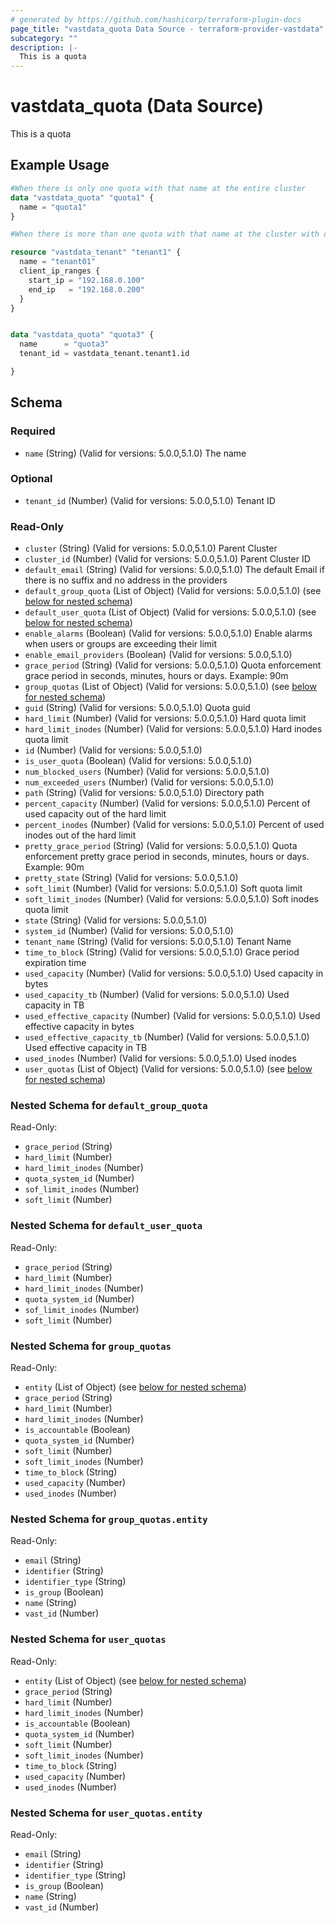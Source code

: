 ```yaml
---
# generated by https://github.com/hashicorp/terraform-plugin-docs
page_title: "vastdata_quota Data Source - terraform-provider-vastdata"
subcategory: ""
description: |-
  This is a quota
---
```


# vastdata_quota (Data Source)

This is a quota

## Example Usage

```terraform
#When there is only one quota with that name at the entire cluster
data "vastdata_quota" "quota1" {
  name = "quota1"
}

#When there is more than one quota with that name at the cluster with differant tenant id

resource "vastdata_tenant" "tenant1" {
  name = "tenant01"
  client_ip_ranges {
    start_ip = "192.168.0.100"
    end_ip   = "192.168.0.200"
  }
}


data "vastdata_quota" "quota3" {
  name      = "quota3"
  tenant_id = vastdata_tenant.tenant1.id

}
```

<!-- schema generated by tfplugindocs -->
## Schema

### Required

- `name` (String) (Valid for versions: 5.0.0,5.1.0) The name

### Optional

- `tenant_id` (Number) (Valid for versions: 5.0.0,5.1.0) Tenant ID

### Read-Only

- `cluster` (String) (Valid for versions: 5.0.0,5.1.0) Parent Cluster
- `cluster_id` (Number) (Valid for versions: 5.0.0,5.1.0) Parent Cluster ID
- `default_email` (String) (Valid for versions: 5.0.0,5.1.0) The default Email if there is no suffix and no address in the providers
- `default_group_quota` (List of Object) (Valid for versions: 5.0.0,5.1.0) (see [below for nested schema](#nestedatt--default_group_quota))
- `default_user_quota` (List of Object) (Valid for versions: 5.0.0,5.1.0) (see [below for nested schema](#nestedatt--default_user_quota))
- `enable_alarms` (Boolean) (Valid for versions: 5.0.0,5.1.0) Enable alarms when users or groups are exceeding their limit
- `enable_email_providers` (Boolean) (Valid for versions: 5.0.0,5.1.0)
- `grace_period` (String) (Valid for versions: 5.0.0,5.1.0) Quota enforcement grace period in seconds, minutes, hours or days. Example: 90m
- `group_quotas` (List of Object) (Valid for versions: 5.0.0,5.1.0) (see [below for nested schema](#nestedatt--group_quotas))
- `guid` (String) (Valid for versions: 5.0.0,5.1.0) Quota guid
- `hard_limit` (Number) (Valid for versions: 5.0.0,5.1.0) Hard quota limit
- `hard_limit_inodes` (Number) (Valid for versions: 5.0.0,5.1.0) Hard inodes quota limit
- `id` (Number) (Valid for versions: 5.0.0,5.1.0)
- `is_user_quota` (Boolean) (Valid for versions: 5.0.0,5.1.0)
- `num_blocked_users` (Number) (Valid for versions: 5.0.0,5.1.0)
- `num_exceeded_users` (Number) (Valid for versions: 5.0.0,5.1.0)
- `path` (String) (Valid for versions: 5.0.0,5.1.0) Directory path
- `percent_capacity` (Number) (Valid for versions: 5.0.0,5.1.0) Percent of used capacity out of the hard limit
- `percent_inodes` (Number) (Valid for versions: 5.0.0,5.1.0) Percent of used inodes out of the hard limit
- `pretty_grace_period` (String) (Valid for versions: 5.0.0,5.1.0) Quota enforcement pretty grace period in seconds, minutes, hours or days. Example: 90m
- `pretty_state` (String) (Valid for versions: 5.0.0,5.1.0)
- `soft_limit` (Number) (Valid for versions: 5.0.0,5.1.0) Soft quota limit
- `soft_limit_inodes` (Number) (Valid for versions: 5.0.0,5.1.0) Soft inodes quota limit
- `state` (String) (Valid for versions: 5.0.0,5.1.0)
- `system_id` (Number) (Valid for versions: 5.0.0,5.1.0)
- `tenant_name` (String) (Valid for versions: 5.0.0,5.1.0) Tenant Name
- `time_to_block` (String) (Valid for versions: 5.0.0,5.1.0) Grace period expiration time
- `used_capacity` (Number) (Valid for versions: 5.0.0,5.1.0) Used capacity in bytes
- `used_capacity_tb` (Number) (Valid for versions: 5.0.0,5.1.0) Used capacity in TB
- `used_effective_capacity` (Number) (Valid for versions: 5.0.0,5.1.0) Used effective capacity in bytes
- `used_effective_capacity_tb` (Number) (Valid for versions: 5.0.0,5.1.0) Used effective capacity in TB
- `used_inodes` (Number) (Valid for versions: 5.0.0,5.1.0) Used inodes
- `user_quotas` (List of Object) (Valid for versions: 5.0.0,5.1.0) (see [below for nested schema](#nestedatt--user_quotas))

<a id="nestedatt--default_group_quota"></a>
### Nested Schema for `default_group_quota`

Read-Only:

- `grace_period` (String)
- `hard_limit` (Number)
- `hard_limit_inodes` (Number)
- `quota_system_id` (Number)
- `sof_limit_inodes` (Number)
- `soft_limit` (Number)


<a id="nestedatt--default_user_quota"></a>
### Nested Schema for `default_user_quota`

Read-Only:

- `grace_period` (String)
- `hard_limit` (Number)
- `hard_limit_inodes` (Number)
- `quota_system_id` (Number)
- `sof_limit_inodes` (Number)
- `soft_limit` (Number)


<a id="nestedatt--group_quotas"></a>
### Nested Schema for `group_quotas`

Read-Only:

- `entity` (List of Object) (see [below for nested schema](#nestedobjatt--group_quotas--entity))
- `grace_period` (String)
- `hard_limit` (Number)
- `hard_limit_inodes` (Number)
- `is_accountable` (Boolean)
- `quota_system_id` (Number)
- `soft_limit` (Number)
- `soft_limit_inodes` (Number)
- `time_to_block` (String)
- `used_capacity` (Number)
- `used_inodes` (Number)

<a id="nestedobjatt--group_quotas--entity"></a>
### Nested Schema for `group_quotas.entity`

Read-Only:

- `email` (String)
- `identifier` (String)
- `identifier_type` (String)
- `is_group` (Boolean)
- `name` (String)
- `vast_id` (Number)



<a id="nestedatt--user_quotas"></a>
### Nested Schema for `user_quotas`

Read-Only:

- `entity` (List of Object) (see [below for nested schema](#nestedobjatt--user_quotas--entity))
- `grace_period` (String)
- `hard_limit` (Number)
- `hard_limit_inodes` (Number)
- `is_accountable` (Boolean)
- `quota_system_id` (Number)
- `soft_limit` (Number)
- `soft_limit_inodes` (Number)
- `time_to_block` (String)
- `used_capacity` (Number)
- `used_inodes` (Number)

<a id="nestedobjatt--user_quotas--entity"></a>
### Nested Schema for `user_quotas.entity`

Read-Only:

- `email` (String)
- `identifier` (String)
- `identifier_type` (String)
- `is_group` (Boolean)
- `name` (String)
- `vast_id` (Number)
